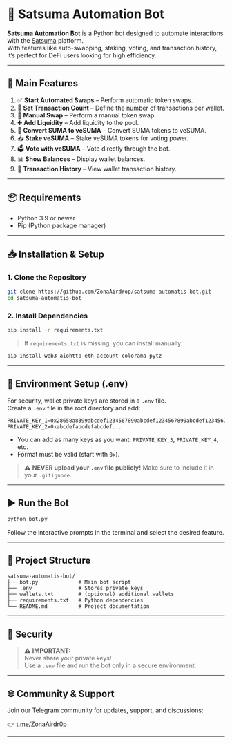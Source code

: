 # 🥷 Satsuma Automation Bot

**Satsuma Automation Bot** is a Python bot designed to automate interactions with the [Satsuma](https://satsuma.xyz) platform.  
With features like auto-swapping, staking, voting, and transaction history, it’s perfect for DeFi users looking for high efficiency.

---

## 🚀 Main Features

1. ✅ **Start Automated Swaps** – Perform automatic token swaps.  
2. 🔢 **Set Transaction Count** – Define the number of transactions per wallet.  
3. 💱 **Manual Swap** – Perform a manual token swap.  
4. ➕ **Add Liquidity** – Add liquidity to the pool.  
5. 🔄 **Convert SUMA to veSUMA** – Convert SUMA tokens to veSUMA.  
6. 📥 **Stake veSUMA** – Stake veSUMA tokens for voting power.  
7. 🗳️ **Vote with veSUMA** – Vote directly through the bot.  
8. 📊 **Show Balances** – Display wallet balances.  
9. 📜 **Transaction History** – View wallet transaction history.

---

## 📦 Requirements

- Python 3.9 or newer  
- Pip (Python package manager)

---

## 📥 Installation & Setup

### 1. Clone the Repository

```bash
git clone https://github.com/ZonaAirdrop/satsuma-automatis-bot.git
cd satsuma-automatis-bot
```

### 2. Install Dependencies

```bash
pip install -r requirements.txt
```

> If `requirements.txt` is missing, you can install manually:

```bash
pip install web3 aiohttp eth_account colorama pytz
```

---

## 🔐 Environment Setup (.env)

For security, wallet private keys are stored in a `.env` file.  
Create a `.env` file in the root directory and add:

```env
PRIVATE_KEY_1=0x28658a8399abcdef1234567890abcdef1234567890abcdef1234567890abcd
PRIVATE_KEY_2=0xabcdefabcdefabcdef...
```

- You can add as many keys as you want: `PRIVATE_KEY_3`, `PRIVATE_KEY_4`, etc.  
- Format must be valid (start with `0x`).

> ⚠️ **NEVER upload your `.env` file publicly!** Make sure to include it in your `.gitignore`.

---

## ▶️ Run the Bot

```bash
python bot.py
```

Follow the interactive prompts in the terminal and select the desired feature.

---

## 📁 Project Structure

```
satsuma-automatis-bot/
├── bot.py             # Main bot script
├── .env               # Stores private keys
├── wallets.txt        # (optional) additional wallets
├── requirements.txt   # Python dependencies
└── README.md          # Project documentation
```

---

## 🔐 Security

> ⚠️ **IMPORTANT:**  
> Never share your private keys!  
> Use a `.env` file and run the bot only in a secure environment.

---

## 🌐 Community & Support

Join our Telegram community for updates, support, and discussions:

👉 [t.me/ZonaAirdr0p](https://t.me/ZonaAirdr0p)

---
